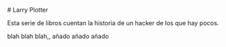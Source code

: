 ﻿﻿# Larry PlotterEsta serie de libros cuentan la historia de un hacker de los que hay pocos.blah blah blah,, añado añado añado